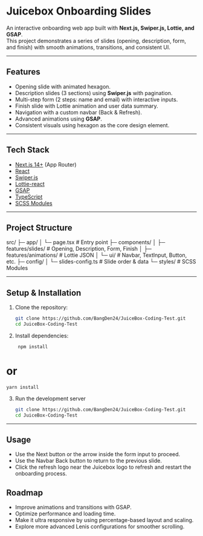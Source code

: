 # Juicebox Onboarding Slides

An interactive onboarding web app built with **Next.js, Swiper.js, Lottie, and GSAP**.  
This project demonstrates a series of slides (opening, description, form, and finish) with smooth animations, transitions, and consistent UI.

---

## Features
- Opening slide with animated hexagon.
- Description slides (3 sections) using **Swiper.js** with pagination.
- Multi-step form (2 steps: name and email) with interactive inputs.
- Finish slide with Lottie animation and user data summary.
- Navigation with a custom navbar (Back & Refresh).
- Advanced animations using **GSAP**.
- Consistent visuals using hexagon as the core design element.

---

## Tech Stack
- [Next.js 14+](https://nextjs.org/) (App Router)
- [React](https://react.dev/)
- [Swiper.js](https://swiperjs.com/)
- [Lottie-react](https://github.com/Gamote/lottie-react)
- [GSAP](https://gsap.com/)
- [TypeScript](https://www.typescriptlang.org/)
- [SCSS Modules](https://sass-lang.com/)

---

## Project Structure
src/
├─ app/
│ └─ page.tsx # Entry point
├─ components/
│ ├─ features/slides/ # Opening, Description, Form, Finish
│ ├─ features/animations/ # Lottie JSON
│ └─ ui/ # Navbar, TextInput, Button, etc.
├─ config/
│ └─ slides-config.ts # Slide order & data
└─ styles/ # SCSS Modules

---

## Setup & Installation
1. Clone the repository:
   ```bash
   git clone https://github.com/BangDen24/JuiceBox-Coding-Test.git
   cd JuiceBox-Coding-Test
2. Install dependencies:
   ```bash
    npm install
  # or
    yarn install

3. Run the development server
   ```bash
   git clone https://github.com/BangDen24/JuiceBox-Coding-Test.git
   cd JuiceBox-Coding-Test  

---


## Usage
- Use the Next button or the arrow inside the form input to proceed.
- Use the Navbar Back button to return to the previous slide.
- Click the refresh logo near the Juicebox logo to refresh and restart the onboarding process.

## Roadmap
- Improve animations and transitions with GSAP.
- Optimize performance and loading time.
- Make it ultra responsive by using percentage-based layout and scaling.
- Explore more advanced Lenis configurations for smoother scrolling.
